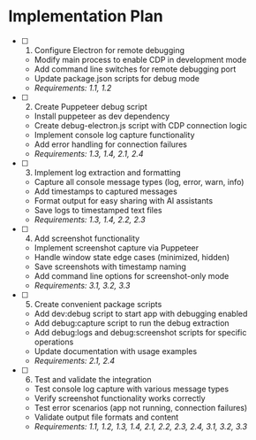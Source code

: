 # Implementation Plan

- [ ] 1. Configure Electron for remote debugging

  - Modify main process to enable CDP in development mode
  - Add command line switches for remote debugging port
  - Update package.json scripts for debug mode
  - _Requirements: 1.1, 1.2_

- [ ] 2. Create Puppeteer debug script

  - Install puppeteer as dev dependency
  - Create debug-electron.js script with CDP connection logic
  - Implement console log capture functionality
  - Add error handling for connection failures
  - _Requirements: 1.3, 1.4, 2.1, 2.4_

- [ ] 3. Implement log extraction and formatting

  - Capture all console message types (log, error, warn, info)
  - Add timestamps to captured messages
  - Format output for easy sharing with AI assistants
  - Save logs to timestamped text files
  - _Requirements: 1.3, 1.4, 2.2, 2.3_

- [ ] 4. Add screenshot functionality

  - Implement screenshot capture via Puppeteer
  - Handle window state edge cases (minimized, hidden)
  - Save screenshots with timestamp naming
  - Add command line options for screenshot-only mode
  - _Requirements: 3.1, 3.2, 3.3_

- [ ] 5. Create convenient package scripts

  - Add dev:debug script to start app with debugging enabled
  - Add debug:capture script to run the debug extraction
  - Add debug:logs and debug:screenshot scripts for specific operations
  - Update documentation with usage examples
  - _Requirements: 2.1, 2.4_

- [ ] 6. Test and validate the integration
  - Test console log capture with various message types
  - Verify screenshot functionality works correctly
  - Test error scenarios (app not running, connection failures)
  - Validate output file formats and content
  - _Requirements: 1.1, 1.2, 1.3, 1.4, 2.1, 2.2, 2.3, 2.4, 3.1, 3.2, 3.3_
